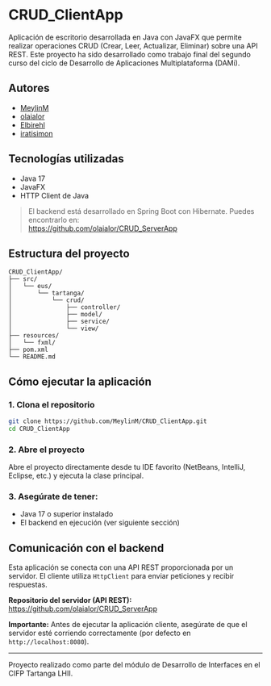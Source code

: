 # CRUD_ClientApp

Aplicación de escritorio desarrollada en Java con JavaFX que permite realizar operaciones CRUD (Crear, Leer, Actualizar, Eliminar) sobre una API REST. Este proyecto ha sido desarrollado como trabajo final del segundo curso del ciclo de Desarrollo de Aplicaciones Multiplataforma (DAMi).

##  Autores

- [MeylinM](https://github.com/MeylinM)
- [olaialor](https://github.com/olaialor)
- [Elbirehl](https://github.com/Elbirehl)
- [iratisimon](https://github.com/iratisimon)

##  Tecnologías utilizadas

- Java 17  
- JavaFX  
- HTTP Client de Java  

>  El backend está desarrollado en Spring Boot con Hibernate. Puedes encontrarlo en:  
>  https://github.com/olaialor/CRUD_ServerApp

##  Estructura del proyecto

```
CRUD_ClientApp/
├── src/
│   └── eus/
│       └── tartanga/
│           └── crud/
│               ├── controller/
│               ├── model/
│               ├── service/
│               └── view/
├── resources/
│   └── fxml/
├── pom.xml
└── README.md
```

## Cómo ejecutar la aplicación

### 1. Clona el repositorio

```bash
git clone https://github.com/MeylinM/CRUD_ClientApp.git
cd CRUD_ClientApp
```

### 2. Abre el proyecto

Abre el proyecto directamente desde tu IDE favorito (NetBeans, IntelliJ, Eclipse, etc.) y ejecuta la clase principal.

### 3. Asegúrate de tener:

- Java 17 o superior instalado
- El backend en ejecución (ver siguiente sección)

## Comunicación con el backend

Esta aplicación se conecta con una API REST proporcionada por un servidor. El cliente utiliza `HttpClient` para enviar peticiones y recibir respuestas.

**Repositorio del servidor (API REST):**  
https://github.com/olaialor/CRUD_ServerApp

 **Importante:** Antes de ejecutar la aplicación cliente, asegúrate de que el servidor esté corriendo correctamente (por defecto en `http://localhost:8080`).


---

Proyecto realizado como parte del módulo de Desarrollo de Interfaces en el CIFP Tartanga LHII.
